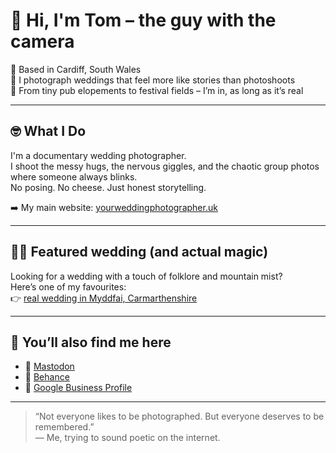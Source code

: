 # 👋 Hi, I'm Tom – the guy with the camera

📍 Based in Cardiff, South Wales  
📸 I photograph weddings that feel more like stories than photoshoots  
🎪 From tiny pub elopements to festival fields – I’m in, as long as it’s real

---

## 🤓 What I Do

I'm a documentary wedding photographer.  
I shoot the messy hugs, the nervous giggles, and the chaotic group photos where someone always blinks.  
No posing. No cheese. Just honest storytelling.

➡️ My main website: [yourweddingphotographer.uk](https://yourweddingphotographer.uk)

---

## 🧙‍♂️ Featured wedding (and actual magic)

Looking for a wedding with a touch of folklore and mountain mist?  
Here’s one of my favourites:  
👉 [real wedding in Myddfai, Carmarthenshire](https://yourweddingphotographer.uk/wedding-in-myddfai-carmarthenshire/)

---

## 🔗 You’ll also find me here

- 🐘 [Mastodon](https://mastodon.social/@yourweddingphotographer)  
- 🎨 [Behance](https://www.behance.net/tzelinsky)  
- 📍 [Google Business Profile](https://www.google.com/maps/place/Your+Wedding+Photographer+Cardiff)

---

> “Not everyone likes to be photographed. But everyone deserves to be remembered.”  
> — Me, trying to sound poetic on the internet.
